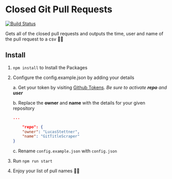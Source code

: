 # Closed Git Pull Requests
[![Build Status](https://travis-ci.com/username/projectname.svg?branch=master)](https://travis-ci.com/username/projectname)

Gets all of the closed pull requests and outputs the time, user and name of the pull request to a csv 🎉🎉

## Install

1. `npm install` to Install the Packages

2. Configure the config.example.json by adding your details

    a. Get your token by visiting [Github Tokens](https://github.com/settings/tokens/new). *Be sure to activate **repo** and **user***

    b. Replace the **owner** and **name** with the details for your given repository 
    ```json
    ...

    	"repo": {
		"owner": "LucasStettner",
		"name": "GitTitleScraper"
	}

    ```

    c. Rename `config.example.json` with `config.json`

2. Run `npm run start` 

3. Enjoy your list of pull names 🎉🎉

